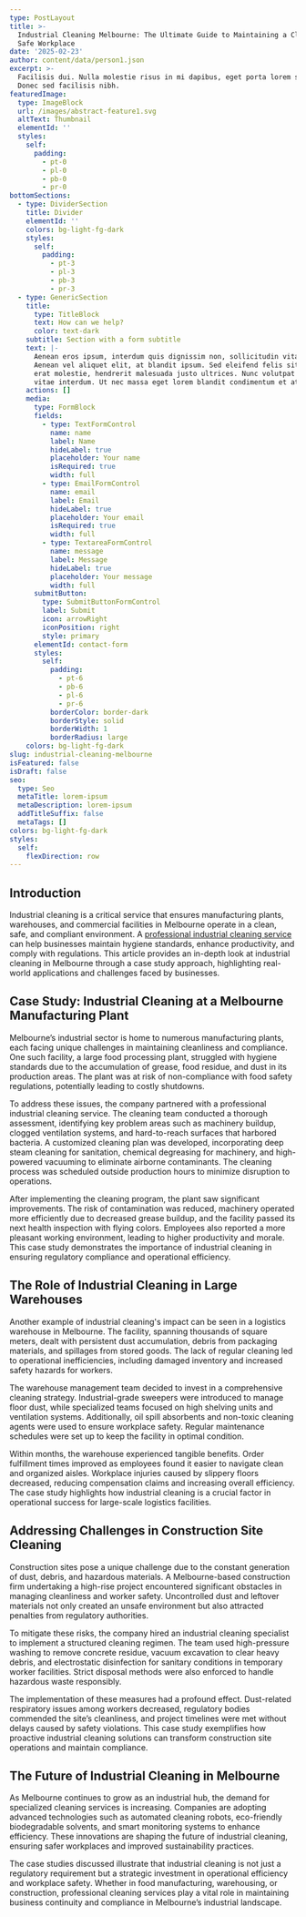 ```yaml
---
type: PostLayout
title: >-
  Industrial Cleaning Melbourne: The Ultimate Guide to Maintaining a Clean and
  Safe Workplace
date: '2025-02-23'
author: content/data/person1.json
excerpt: >-
  Facilisis dui. Nulla molestie risus in mi dapibus, eget porta lorem semper.
  Donec sed facilisis nibh.
featuredImage:
  type: ImageBlock
  url: /images/abstract-feature1.svg
  altText: Thumbnail
  elementId: ''
  styles:
    self:
      padding:
        - pt-0
        - pl-0
        - pb-0
        - pr-0
bottomSections:
  - type: DividerSection
    title: Divider
    elementId: ''
    colors: bg-light-fg-dark
    styles:
      self:
        padding:
          - pt-3
          - pl-3
          - pb-3
          - pr-3
  - type: GenericSection
    title:
      type: TitleBlock
      text: How can we help?
      color: text-dark
    subtitle: Section with a form subtitle
    text: |-
      Aenean eros ipsum, interdum quis dignissim non, sollicitudin vitae nisl.
      Aenean vel aliquet elit, at blandit ipsum. Sed eleifend felis sit amet
      erat molestie, hendrerit malesuada justo ultrices. Nunc volutpat at erat
      vitae interdum. Ut nec massa eget lorem blandit condimentum et at risus.
    actions: []
    media:
      type: FormBlock
      fields:
        - type: TextFormControl
          name: name
          label: Name
          hideLabel: true
          placeholder: Your name
          isRequired: true
          width: full
        - type: EmailFormControl
          name: email
          label: Email
          hideLabel: true
          placeholder: Your email
          isRequired: true
          width: full
        - type: TextareaFormControl
          name: message
          label: Message
          hideLabel: true
          placeholder: Your message
          width: full
      submitButton:
        type: SubmitButtonFormControl
        label: Submit
        icon: arrowRight
        iconPosition: right
        style: primary
      elementId: contact-form
      styles:
        self:
          padding:
            - pt-6
            - pb-6
            - pl-6
            - pr-6
          borderColor: border-dark
          borderStyle: solid
          borderWidth: 1
          borderRadius: large
    colors: bg-light-fg-dark
slug: industrial-cleaning-melbourne
isFeatured: false
isDraft: false
seo:
  type: Seo
  metaTitle: lorem-ipsum
  metaDescription: lorem-ipsum
  addTitleSuffix: false
  metaTags: []
colors: bg-light-fg-dark
styles:
  self:
    flexDirection: row
---
```



## Introduction

Industrial cleaning is a critical service that ensures manufacturing plants, warehouses, and commercial facilities in Melbourne operate in a clean, safe, and compliant environment. A [professional industrial cleaning service](https://www.scsgroup.com.au/industrial-cleaning-melbourne/) can help businesses maintain hygiene standards, enhance productivity, and comply with regulations. This article provides an in-depth look at industrial cleaning in Melbourne through a case study approach, highlighting real-world applications and challenges faced by businesses.

## Case Study: Industrial Cleaning at a Melbourne Manufacturing Plant

Melbourne’s industrial sector is home to numerous manufacturing plants, each facing unique challenges in maintaining cleanliness and compliance. One such facility, a large food processing plant, struggled with hygiene standards due to the accumulation of grease, food residue, and dust in its production areas. The plant was at risk of non-compliance with food safety regulations, potentially leading to costly shutdowns.

To address these issues, the company partnered with a professional industrial cleaning service. The cleaning team conducted a thorough assessment, identifying key problem areas such as machinery buildup, clogged ventilation systems, and hard-to-reach surfaces that harbored bacteria. A customized cleaning plan was developed, incorporating deep steam cleaning for sanitation, chemical degreasing for machinery, and high-powered vacuuming to eliminate airborne contaminants. The cleaning process was scheduled outside production hours to minimize disruption to operations.

After implementing the cleaning program, the plant saw significant improvements. The risk of contamination was reduced, machinery operated more efficiently due to decreased grease buildup, and the facility passed its next health inspection with flying colors. Employees also reported a more pleasant working environment, leading to higher productivity and morale. This case study demonstrates the importance of industrial cleaning in ensuring regulatory compliance and operational efficiency.

## The Role of Industrial Cleaning in Large Warehouses

Another example of industrial cleaning's impact can be seen in a logistics warehouse in Melbourne. The facility, spanning thousands of square meters, dealt with persistent dust accumulation, debris from packaging materials, and spillages from stored goods. The lack of regular cleaning led to operational inefficiencies, including damaged inventory and increased safety hazards for workers.

The warehouse management team decided to invest in a comprehensive cleaning strategy. Industrial-grade sweepers were introduced to manage floor dust, while specialized teams focused on high shelving units and ventilation systems. Additionally, oil spill absorbents and non-toxic cleaning agents were used to ensure workplace safety. Regular maintenance schedules were set up to keep the facility in optimal condition.

Within months, the warehouse experienced tangible benefits. Order fulfillment times improved as employees found it easier to navigate clean and organized aisles. Workplace injuries caused by slippery floors decreased, reducing compensation claims and increasing overall efficiency. The case study highlights how industrial cleaning is a crucial factor in operational success for large-scale logistics facilities.

## Addressing Challenges in Construction Site Cleaning

Construction sites pose a unique challenge due to the constant generation of dust, debris, and hazardous materials. A Melbourne-based construction firm undertaking a high-rise project encountered significant obstacles in managing cleanliness and worker safety. Uncontrolled dust and leftover materials not only created an unsafe environment but also attracted penalties from regulatory authorities.

To mitigate these risks, the company hired an industrial cleaning specialist to implement a structured cleaning regimen. The team used high-pressure washing to remove concrete residue, vacuum excavation to clear heavy debris, and electrostatic disinfection for sanitary conditions in temporary worker facilities. Strict disposal methods were also enforced to handle hazardous waste responsibly.

The implementation of these measures had a profound effect. Dust-related respiratory issues among workers decreased, regulatory bodies commended the site’s cleanliness, and project timelines were met without delays caused by safety violations. This case study exemplifies how proactive industrial cleaning solutions can transform construction site operations and maintain compliance.

## The Future of Industrial Cleaning in Melbourne

As Melbourne continues to grow as an industrial hub, the demand for specialized cleaning services is increasing. Companies are adopting advanced technologies such as automated cleaning robots, eco-friendly biodegradable solvents, and smart monitoring systems to enhance efficiency. These innovations are shaping the future of industrial cleaning, ensuring safer workplaces and improved sustainability practices.

The case studies discussed illustrate that industrial cleaning is not just a regulatory requirement but a strategic investment in operational efficiency and workplace safety. Whether in food manufacturing, warehousing, or construction, professional cleaning services play a vital role in maintaining business continuity and compliance in Melbourne’s industrial landscape.

